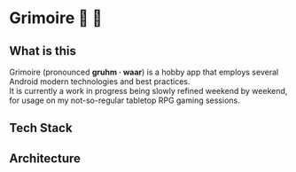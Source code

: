 # Grimoire :crystal_ball: :open_book:
## What is this
Grimoire (pronounced **gruhm · waar**) is a hobby app that employs several Android modern technologies and best practices. <br>
It is currently a work in progress being slowly refined weekend by weekend, for usage on my not-so-regular tabletop RPG gaming sessions.

## Tech Stack


## Architecture